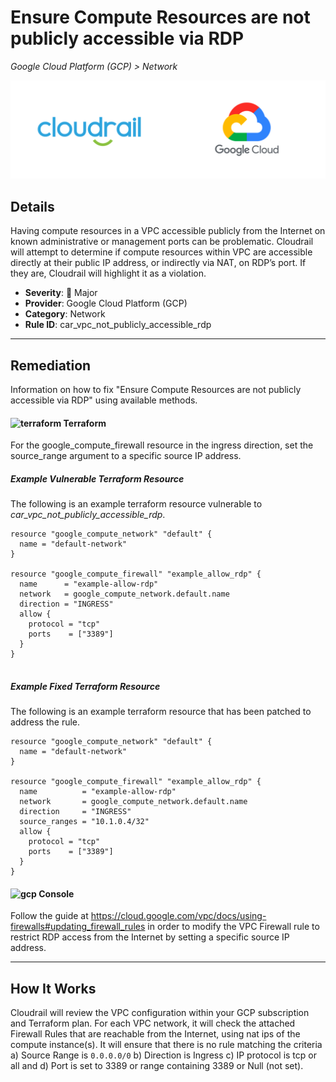 # Ensure Compute Resources are not publicly accessible via RDP

*Google Cloud Platform (GCP) > Network*

![Cloudrail and Google Cloud Platform (GCP) logos](../images/cloudrail_gcp.png)

## Details
Having compute resources in a VPC accessible publicly from the Internet on known administrative or management ports can be problematic. Cloudrail will attempt to determine if compute resources within VPC are accessible directly at their public IP address, or indirectly via NAT, on RDP’s port. If they are, Cloudrail will highlight it as a violation.

- **Severity**: 🔴 Major
- **Provider**: Google Cloud Platform (GCP)
- **Category**: Network
- **Rule ID**: car_vpc_not_publicly_accessible_rdp

---

## Remediation
Information on how to fix "Ensure Compute Resources are not publicly accessible via RDP" using available methods.


####  <img src="../_media/emojis/terraform.png" alt="terraform" width="20"/>  Terraform
For the google_compute_firewall resource in the ingress direction, set the source_range argument to a specific source IP address.



##### Example Vulnerable Terraform Resource
The following is an example terraform resource vulnerable to *car_vpc_not_publicly_accessible_rdp*.
```hcl
resource "google_compute_network" "default" {
  name = "default-network"
}

resource "google_compute_firewall" "example_allow_rdp" {
  name      = "example-allow-rdp"
  network   = google_compute_network.default.name
  direction = "INGRESS"
  allow {
    protocol = "tcp"
    ports    = ["3389"]
  }
}


```



##### Example Fixed Terraform Resource
The following is an example terraform resource that has been patched to address the rule.
```hcl
resource "google_compute_network" "default" {
  name = "default-network"
}

resource "google_compute_firewall" "example_allow_rdp" {
  name          = "example-allow-rdp"
  network       = google_compute_network.default.name
  direction     = "INGRESS"
  source_ranges = "10.1.0.4/32"
  allow {
    protocol = "tcp"
    ports    = ["3389"]
  }
}

```







####  <img src="../_media/emojis/gcp.png" alt="gcp" width="20"/> Console
Follow the guide at <https://cloud.google.com/vpc/docs/using-firewalls#updating_firewall_rules> in order to modify the VPC Firewall rule to restrict RDP access from the Internet by setting a specific source IP address.




---

## How It Works
Cloudrail will review the VPC configuration within your GCP subscription and Terraform plan. For each VPC network, it will check the attached Firewall Rules that are reachable from the Internet, using nat ips of the compute instance(s). It will ensure that there is no rule matching the criteria a) Source Range is `0.0.0.0/0` b) Direction is Ingress c) IP protocol is tcp or all and d) Port is set to 3389 or range containing 3389 or Null (not set).